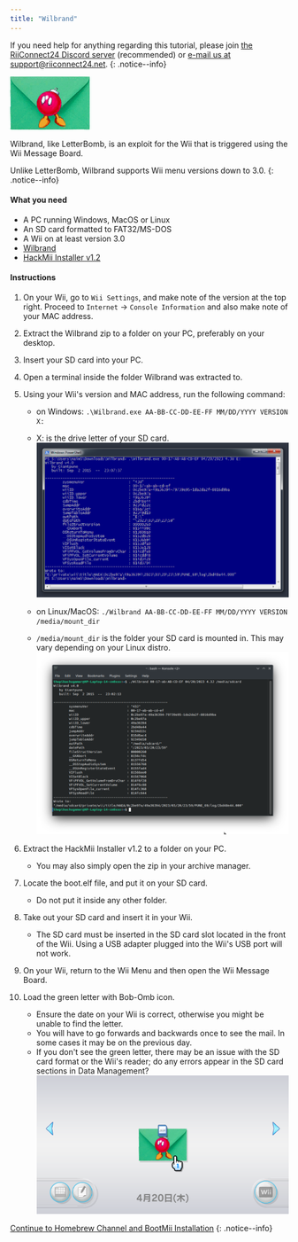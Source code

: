 ```yaml
---
title: "Wilbrand"
---
```


If you need help for anything regarding this tutorial, please join [the RiiConnect24 Discord server](https://discord.gg/rc24) (recommended) or [e-mail us at support@riiconnect24.net](mailto:support@riiconnect24.net).
{: .notice--info}

![Wilbrand](/images/wilbrand/icon.png)

Wilbrand, like LetterBomb, is an exploit for the Wii that is triggered using the Wii Message Board.

Unlike LetterBomb, Wilbrand supports Wii menu versions down to 3.0.
{: .notice--info}

#### What you need
- A PC running Windows, MacOS or Linux
- An SD card formatted to FAT32/MS-DOS
- A Wii on at least version 3.0
- [Wilbrand](https://static.wiidatabase.de/Wilbrand.zip)
- [HackMii Installer v1.2](https://bootmii.org/get.php?file=hackmii_installer_v1.2.zip&key=02677fdfb516eddd65852add0e0c48c47bcf0865)
#### Instructions


1. On your Wii, go to `Wii Settings`, and make note of the version at the top right. Proceed to `Internet` -> `Console Information` and also make note of your MAC address.
1. Extract the Wilbrand zip to a folder on your PC, preferably on your desktop.
1. Insert your SD card into your PC.
1. Open a terminal inside the folder Wilbrand was extracted to.
1. Using your Wii's version and MAC address, run the following command:
	- on Windows:
	`.\Wilbrand.exe AA-BB-CC-DD-EE-FF MM/DD/YYYY VERSION X:`
	- X: is the drive letter of your SD card.
![running Wilbrand on Windows](/images/wilbrand/windows.png)

	- on Linux/MacOS:
	`./Wilbrand AA-BB-CC-DD-EE-FF MM/DD/YYYY VERSION /media/mount_dir`
	- `/media/mount_dir` is the folder your SD card is mounted in. This may vary depending on your Linux distro.
![running Wilbrand on Linux](/images/wilbrand/linux.png)

1. Extract the HackMii Installer v1.2 to a folder on your PC.
	- You may also simply open the zip in your archive manager.
1. Locate the boot.elf file, and put it on your SD card.
	- Do not put it inside any other folder.
1. Take out your SD card and insert it in your Wii.
   - The SD card must be inserted in the SD card slot located in the front of the Wii. Using a USB adapter plugged into the Wii's USB port will not work.
1. On your Wii, return to the Wii Menu and then open the Wii Message Board.
1. Load the green letter with Bob-Omb icon.
   - Ensure the date on your Wii is correct, otherwise you might be unable to find the letter.
   - You will have to go forwards and backwards once to see the mail. In some cases it may be on the previous day.
   - If you don't see the green letter, there may be an issue with the SD card format or the Wii's reader; do any errors appear in the SD card sections in Data Management?
![Wilbrand in it's natural habitat](/images/wilbrand/msgboard.png)

[Continue to Homebrew Channel and BootMii Installation](hbc)
{: .notice--info}
